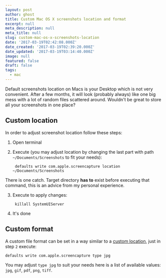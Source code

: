 ```yaml
---
layout: post
author: ghost
title: Custom Mac OS X screenshots location and format
excerpt: null
meta_description: null
meta_title: null
slug: custom-mac-os-x-screenshots-location
date: '2017-03-19T02:42:08.000Z'
date_created: '2017-03-19T02:39:20.000Z'
date_updated: '2017-03-19T03:14:40.000Z'
image: null
featured: false
draft: false
tags:
  - mac
---
```

Default screenshots location on Macs is your Desktop which is not very convenient. After a few months, it will look (probably always) like one big mess with a lot of random files scattered around. Wouldn't be great to store all your screenshots in one place?

## Custom location
In order to adjust screenshot location follow these steps:

1. Open terminal
2. Execute (you may adjust location by changing the last part with path `~/Documents/Screenshots` to fit your needs):

        defaults write com.apple.screencapture location ~/Documents/Screenshots
  There is one catch. Target directory **has to** exist before executing that command, this is an advice from my personal experience.

3. Execute to apply changes:

        killall SystemUIServer

4. It's done

## Custom format

A custom file format can be set in a way similar to a [custom location](#customlocation), just in step `2` execute:

    defaults write com.apple.screencapture type jpg

You may adjust `type jpg` to suit your needs here is a list of available values: `jpg`, `gif`, `pdf`, `png`, `tiff`.
